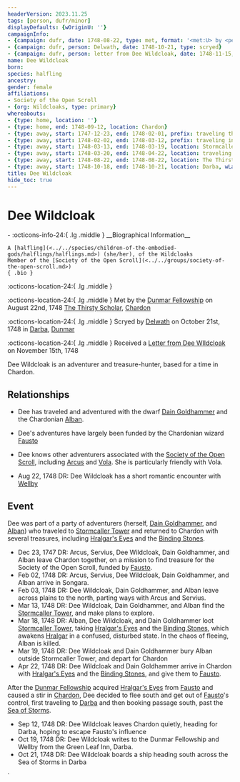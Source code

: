 ```yaml
---
headerVersion: 2023.11.25
tags: [person, dufr/minor]
displayDefaults: {wOriginU: ''}
campaignInfo:
- {campaign: dufr, date: 1748-08-22, type: met, format: '<met:U> by <person> on <target> <current:2>'}
- {campaign: dufr, person: Delwath, date: 1748-10-21, type: scryed}
- {campaign: dufr, person: letter from Dee Wildcloak, date: 1748-11-15, format: Received a <person> on <target>}
name: Dee Wildcloak
born:
species: halfling
ancestry:
gender: female
affiliations:
- Society of the Open Scroll
- {org: Wildcloaks, type: primary}
whereabouts:
- {type: home, location: ''}
- {type: home, end: 1748-09-12, location: Chardon}
- {type: away, start: 1747-12-23, end: 1748-02-01, prefix: traveling through, location: Yeraad River Basin}
- {type: away, start: 1748-02-02, end: 1748-03-12, prefix: traveling in, location: Dunmar}
- {type: away, start: 1748-03-13, end: 1748-03-19, location: Stormcaller Tower}
- {type: away, start: 1748-03-20, end: 1748-04-22, location: traveling to Chardon}
- {type: away, start: 1748-08-22, end: 1748-08-22, location: The Thirsty Scholar}
- {type: away, start: 1748-10-18, end: 1748-10-21, location: Darba, wLastKnown: ''}
title: Dee Wildcloak
hide_toc: true
---
```

# Dee Wildcloak
<div class="grid cards ext-narrow-margin ext-one-column" markdown>
- :octicons-info-24:{ .lg .middle } __Biographical Information__

    A [halfling](<../../species/children-of-the-embodied-gods/halflings/halflings.md>) (she/her), of the Wildcloaks  
    Member of the [Society of the Open Scroll](<../../groups/society-of-the-open-scroll.md>)  
    { .bio }

    
</div>

:octicons-location-24:{ .lg .middle } 



:octicons-location-24:{ .lg .middle } Met by the [Dunmar Fellowship](<../pcs/dunmar-fellowship/dunmar-fellowship.md>) on August 22nd, 1748 [The Thirsty Scholar](<../../gazetteer/west-coast/chardonian-empire/chardon/the-thirsty-scholar.md>), [Chardon](<../../gazetteer/west-coast/chardonian-empire/chardon/chardon.md>)  



:octicons-location-24:{ .lg .middle } Scryed by [Delwath](<../pcs/dunmar-fellowship/delwath.md>) on October 21st, 1748 in [Darba](<../../gazetteer/greater-dunmar/realms/dunmar/coastal-dunmar/darba/darba.md>), [Dunmar](<../../gazetteer/greater-dunmar/realms/dunmar/dunmar.md>)  



:octicons-location-24:{ .lg .middle } Received a [Letter from Dee WIldcloak](<../../campaigns/dunmari-frontier/letters-notes-and-tales/letter-from-dee-wildcloak.md>) on November 15th, 1748  


Dee Wildcloak is an adventurer and treasure-hunter, based for a time in Chardon. 
## Relationships
- Dee has traveled and adventured with the dwarf [Dain Goldhammer](<../dwarves/dain-goldhammer.md>) and the Chardonian [Alban](<../chardonians/alban.md>). 
- Dee's adventures have largely been funded by the Chardonian wizard [Fausto](<../chardonians/fausto.md>)
- Dee knows other adventurers associated with the [Society of the Open Scroll](<../../groups/society-of-the-open-scroll.md>), including [Arcus](<../chardonians/arcus.md>) and  [Vola](<../chardonians/vola.md>). She is particularly friendly with Vola. 

- Aug 22, 1748 DR: Dee Wildcloak has a short romantic encounter with [Wellby](<../pcs/dunmar-fellowship/wellby.md>)






## Event
Dee was part of a party of adventurers (herself, [Dain Goldhammer](<../dwarves/dain-goldhammer.md>), and [Alban](<../chardonians/alban.md>)) who traveled to [Stormcaller Tower](<../../gazetteer/greater-dunmar/dunmari-basin/stormcaller-tower.md>) and returned to Chardon with several treasures, including [Hralgar's Eyes](<../../campaigns/dunmari-frontier/treasure/treasure-from-stormcaller-tower/hralgar-s-eyes.md>) and the [Binding Stones](<../../campaigns/dunmari-frontier/treasure/treasure-from-stormcaller-tower/binding-stones.md>). 

- Dec 23, 1747 DR: Arcus, Servius, Dee Wildcloak, Dain Goldhammer, and Alban leave Chardon together, on a mission to find treasure for the Society of the Open Scroll, funded by [Fausto](<../chardonians/fausto.md>).
- Feb 02, 1748 DR: Arcus, Servius, Dee Wildcloak, Dain Goldhammer, and Alban arrive in Songara.
- Feb 03, 1748 DR: Dee Wildcloak, Dain Goldhammer, and Alban leave across plains to the north, parting ways with Arcus and Servius. 
- Mar 13, 1748 DR: Dee Wildcloak, Dain Goldhammer, and Alban find the [Stormcaller Tower](<../../gazetteer/greater-dunmar/dunmari-basin/stormcaller-tower.md>), and make plans to explore. 
- Mar 18, 1748 DR: Alban, Dee Wildcloak, and Dain Goldhammer loot [Stormcaller Tower](<../../gazetteer/greater-dunmar/dunmari-basin/stormcaller-tower.md>), taking [Hralgar's Eyes](<../../campaigns/dunmari-frontier/treasure/treasure-from-stormcaller-tower/hralgar-s-eyes.md>) and the [Binding Stones](<../../campaigns/dunmari-frontier/treasure/treasure-from-stormcaller-tower/binding-stones.md>), which awakens [Hralgar](<../giants/hralgar.md>) in a confused, disturbed state. In the chaos of fleeing, Alban is killed.
- Mar 19, 1748 DR: Dee Wildcloak and Dain Goldhammer bury Alban outside Stormcaller Tower, and depart for Chardon
- Apr 22, 1748 DR: Dee Wildcloak and Dain Goldhammer arrive in Chardon with [Hralgar's Eyes](<../../campaigns/dunmari-frontier/treasure/treasure-from-stormcaller-tower/hralgar-s-eyes.md>) and the [Binding Stones](<../../campaigns/dunmari-frontier/treasure/treasure-from-stormcaller-tower/binding-stones.md>), and give them to [Fausto](<../chardonians/fausto.md>). 

After the [Dunmar Fellowship](<../pcs/dunmar-fellowship/dunmar-fellowship.md>) acquired [Hralgar's Eyes](<../../campaigns/dunmari-frontier/treasure/treasure-from-stormcaller-tower/hralgar-s-eyes.md>) from [Fausto](<../chardonians/fausto.md>) and caused a stir in [Chardon](<../../gazetteer/west-coast/chardonian-empire/chardon/chardon.md>), Dee decided to flee south and get out of [Fausto](<../chardonians/fausto.md>)'s control, first traveling to [Darba](<../../gazetteer/greater-dunmar/realms/dunmar/coastal-dunmar/darba/darba.md>) and then booking passage south, past the [Sea of Storms](<../../gazetteer/greater-dunmar/sea-of-storms.md>). 
- Sep 12, 1748 DR: Dee Wildcloak leaves Chardon quietly, heading for Darba, hoping to escape Fausto's influence
- Oct 19, 1748 DR: Dee Wildcloak writes to the Dunmar Fellowship and Wellby from the Green Leaf Inn, Darba. 
- Oct 21, 1748 DR: Dee Wildcloak boards a ship heading south across the Sea of Storms in Darba

`
